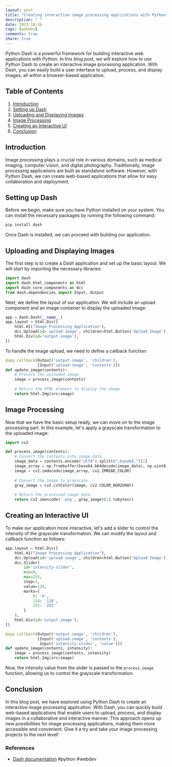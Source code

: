 ```yaml
---
layout: post
title: "Creating interactive image processing applications with Python Dash"
description: " "
date: 2023-10-26
tags: [webdev]
comments: true
share: true
---
```


Python Dash is a powerful framework for building interactive web applications with Python. In this blog post, we will explore how to use Python Dash to create an interactive image processing application. With Dash, you can easily build a user interface to upload, process, and display images, all within a browser-based application.

## Table of Contents

1. [Introduction](#introduction)
2. [Setting up Dash](#setting-up-dash)
3. [Uploading and Displaying Images](#uploading-and-displaying-images)
4. [Image Processing](#image-processing)
5. [Creating an Interactive UI](#creating-an-interactive-ui)
6. [Conclusion](#conclusion)

## Introduction

Image processing plays a crucial role in various domains, such as medical imaging, computer vision, and digital photography. Traditionally, image processing applications are built as standalone software. However, with Python Dash, we can create web-based applications that allow for easy collaboration and deployment.

## Setting up Dash

Before we begin, make sure you have Python installed on your system. You can install the necessary packages by running the following command:

```bash
pip install dash
```

Once Dash is installed, we can proceed with building our application.

## Uploading and Displaying Images

The first step is to create a Dash application and set up the basic layout. We will start by importing the necessary libraries:

```python
import dash
import dash_html_components as html
import dash_core_components as dcc
from dash.dependencies import Input, Output
```

Next, we define the layout of our application. We will include an upload component and an image container to display the uploaded image:

```python
app = dash.Dash(__name__)
app.layout = html.Div([
    html.H1("Image Processing Application"),
    dcc.Upload(id='upload-image', children=html.Button('Upload Image')),
    html.Div(id='output-image'),
])
```

To handle the image upload, we need to define a callback function:

```python
@app.callback(Output('output-image', 'children'),
              [Input('upload-image', 'contents')])
def update_image(contents):
    # Process the uploaded image
    image = process_image(contents)
    
    # Return the HTML element to display the image
    return html.Img(src=image)
```

## Image Processing

Now that we have the basic setup ready, we can move on to the image processing part. In this example, let's apply a grayscale transformation to the uploaded image:

```python
import cv2

def process_image(contents):
    # Convert the contents into image data
    image_data = contents.encode("utf8").split(b";base64,")[1]
    image_array = np.frombuffer(base64.b64decode(image_data), np.uint8)
    image = cv2.imdecode(image_array, cv2.IMREAD_COLOR)
    
    # Convert the image to grayscale
    gray_image = cv2.cvtColor(image, cv2.COLOR_BGR2GRAY)
    
    # Return the processed image data
    return cv2.imencode('.png', gray_image)[1].tobytes()
```

## Creating an Interactive UI

To make our application more interactive, let's add a slider to control the intensity of the grayscale transformation. We can modify the layout and callback function as follows:

```python
app.layout = html.Div([
    html.H1("Image Processing Application"),
    dcc.Upload(id='upload-image', children=html.Button('Upload Image')),
    dcc.Slider(
        id='intensity-slider',
        min=0,
        max=255,
        step=1,
        value=128,
        marks={
            0: '0',
            128: '128',
            255: '255'
        }
    ),
    html.Div(id='output-image'),
])

@app.callback(Output('output-image', 'children'),
              [Input('upload-image', 'contents'),
               Input('intensity-slider', 'value')])
def update_image(contents, intensity):
    image = process_image(contents, intensity)
    return html.Img(src=image)
```

Now, the intensity value from the slider is passed to the `process_image` function, allowing us to control the grayscale transformation.

## Conclusion

In this blog post, we have explored using Python Dash to create an interactive image processing application. With Dash, you can quickly build web-based applications that enable users to upload, process, and display images in a collaborative and interactive manner. This approach opens up new possibilities for image processing applications, making them more accessible and convenient. Give it a try and take your image processing projects to the next level!

### References

- [Dash documentation](https://dash.plotly.com/) #python #webdev